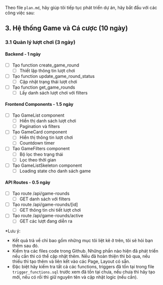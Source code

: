 Theo file `plan.md`, hãy giúp tôi tiếp tục phát triển dự án, hãy bắt đầu với các công việc sau:

## 3. Hệ thống Game và Cá cược (10 ngày)

### 3.1 Quản lý lượt chơi (3 ngày)

#### Backend - 1 ngày

- [ ] Tạo function create_game_round
  - [ ] Thiết lập thông tin lượt chơi
- [ ] Tạo function update_game_round_status
  - [ ] Cập nhật trạng thái lượt chơi
- [ ] Tạo function get_game_rounds
  - [ ] Lấy danh sách lượt chơi với filters

#### Frontend Components - 1.5 ngày

- [ ] Tạo GameList component
  - [ ] Hiển thị danh sách lượt chơi
  - [ ] Pagination và filters
- [ ] Tạo GameCard component
  - [ ] Hiển thị thông tin lượt chơi
  - [ ] Countdown timer
- [ ] Tạo GameFilters component
  - [ ] Bộ lọc theo trạng thái
  - [ ] Lọc theo thời gian
- [ ] Tạo GameListSkeleton component
  - [ ] Loading state cho danh sách game

#### API Routes - 0.5 ngày

- [ ] Tạo route /api/game-rounds
  - [ ] GET danh sách với filters
- [ ] Tạo route /api/game-rounds/[id]
  - [ ] GET thông tin chi tiết lượt chơi
- [ ] Tạo route /api/game-rounds/active
  - [ ] GET các lượt đang diễn ra

\*Lưu ý:

- Kết quả trả về chỉ bao gồm những mục tôi liệt kê ở trên, tôi sẽ hỏi bạn thêm sau đó.
- Kiểm tra các files code trong Github. Những phần nào hiện đã phát triển nếu cần thì có thể cập nhật thêm. Nếu đã hoàn thiện thì bỏ qua, nếu thiếu thì tạo thêm và liên kết vào các Page, Layout có sẵn.
- Đặc biệt hãy kiểm tra tất cả các functions, triggers đã tồn tại trong file `trigger_functions.sql`​ trước xem đã tồn tại chưa, nếu chưa thì hãy tạo mới, nếu có rồi thì giữ nguyên tên và cập nhật logic (nếu cần).
